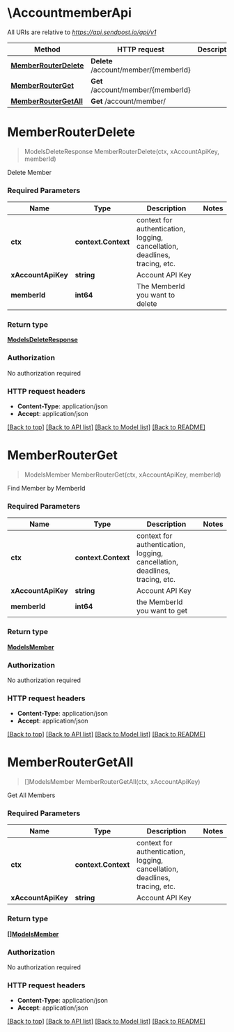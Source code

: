 # \AccountmemberApi

All URIs are relative to *https://api.sendpost.io/api/v1*

Method | HTTP request | Description
------------- | ------------- | -------------
[**MemberRouterDelete**](AccountmemberApi.md#MemberRouterDelete) | **Delete** /account/member/{memberId} | 
[**MemberRouterGet**](AccountmemberApi.md#MemberRouterGet) | **Get** /account/member/{memberId} | 
[**MemberRouterGetAll**](AccountmemberApi.md#MemberRouterGetAll) | **Get** /account/member/ | 


# **MemberRouterDelete**
> ModelsDeleteResponse MemberRouterDelete(ctx, xAccountApiKey, memberId)


Delete Member

### Required Parameters

Name | Type | Description  | Notes
------------- | ------------- | ------------- | -------------
 **ctx** | **context.Context** | context for authentication, logging, cancellation, deadlines, tracing, etc.
  **xAccountApiKey** | **string**| Account API Key | 
  **memberId** | **int64**| The MemberId you want to delete | 

### Return type

[**ModelsDeleteResponse**](models.DeleteResponse.md)

### Authorization

No authorization required

### HTTP request headers

 - **Content-Type**: application/json
 - **Accept**: application/json

[[Back to top]](#) [[Back to API list]](../README.md#documentation-for-api-endpoints) [[Back to Model list]](../README.md#documentation-for-models) [[Back to README]](../README.md)

# **MemberRouterGet**
> ModelsMember MemberRouterGet(ctx, xAccountApiKey, memberId)


Find Member by MemberId

### Required Parameters

Name | Type | Description  | Notes
------------- | ------------- | ------------- | -------------
 **ctx** | **context.Context** | context for authentication, logging, cancellation, deadlines, tracing, etc.
  **xAccountApiKey** | **string**| Account API Key | 
  **memberId** | **int64**| the MemberId you want to get | 

### Return type

[**ModelsMember**](models.Member.md)

### Authorization

No authorization required

### HTTP request headers

 - **Content-Type**: application/json
 - **Accept**: application/json

[[Back to top]](#) [[Back to API list]](../README.md#documentation-for-api-endpoints) [[Back to Model list]](../README.md#documentation-for-models) [[Back to README]](../README.md)

# **MemberRouterGetAll**
> []ModelsMember MemberRouterGetAll(ctx, xAccountApiKey)


Get All Members

### Required Parameters

Name | Type | Description  | Notes
------------- | ------------- | ------------- | -------------
 **ctx** | **context.Context** | context for authentication, logging, cancellation, deadlines, tracing, etc.
  **xAccountApiKey** | **string**| Account API Key | 

### Return type

[**[]ModelsMember**](models.Member.md)

### Authorization

No authorization required

### HTTP request headers

 - **Content-Type**: application/json
 - **Accept**: application/json

[[Back to top]](#) [[Back to API list]](../README.md#documentation-for-api-endpoints) [[Back to Model list]](../README.md#documentation-for-models) [[Back to README]](../README.md)

